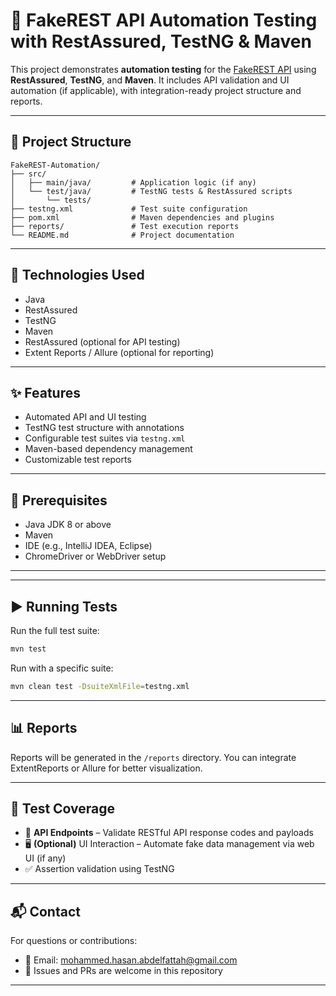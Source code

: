 # 🤖 FakeREST API Automation Testing with RestAssured, TestNG & Maven

This project demonstrates **automation testing** for the [FakeREST API](https://fakerestapi.azurewebsites.net/) using **RestAssured**, **TestNG**, and **Maven**. It includes API validation and UI automation (if applicable), with integration-ready project structure and reports.

---

## 📌 Project Structure

```
FakeREST-Automation/
├── src/
│   ├── main/java/         # Application logic (if any)
│   └── test/java/         # TestNG tests & RestAssured scripts
│       └── tests/
├── testng.xml             # Test suite configuration
├── pom.xml                # Maven dependencies and plugins
├── reports/               # Test execution reports
└── README.md              # Project documentation
```

---

## 🧰 Technologies Used

- Java
- RestAssured
- TestNG
- Maven
- RestAssured (optional for API testing)
- Extent Reports / Allure (optional for reporting)

---

## ✨ Features

- Automated API and UI testing
- TestNG test structure with annotations
- Configurable test suites via `testng.xml`
- Maven-based dependency management
- Customizable test reports

---

## 📝 Prerequisites

- Java JDK 8 or above
- Maven
- IDE (e.g., IntelliJ IDEA, Eclipse)
- ChromeDriver or WebDriver setup

---

---

## ▶️ Running Tests

Run the full test suite:

```bash
mvn test
```

Run with a specific suite:

```bash
mvn clean test -DsuiteXmlFile=testng.xml
```

---

## 📊 Reports

Reports will be generated in the `/reports` directory. You can integrate ExtentReports or Allure for better visualization.

---

## 🧪 Test Coverage

- 🔗 **API Endpoints** – Validate RESTful API response codes and payloads
- 🖥️ **(Optional)** UI Interaction – Automate fake data management via web UI (if any)
- ✅ Assertion validation using TestNG

---

## 📬 Contact

For questions or contributions:

- 📧 Email: mohammed.hasan.abdelfattah@gmail.com
- 🐛 Issues and PRs are welcome in this repository

---



